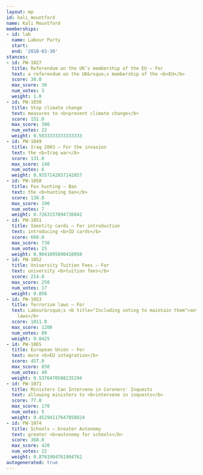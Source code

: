 ```yaml
---
layout: mp
id: kali_mountford
name: Kali Mountford
memberships:
- id: lab
  name: Labour Party
  start: 
  end: '2010-03-30'
stances:
- id: PW-1027
  title: Referendum on the UK's membership of the EU — For
  text: a referendum on the UK&rsquo;s membership of the <b>EU</b>
  score: 30.0
  max_score: 30
  num_votes: 3
  weight: 1.0
- id: PW-1030
  title: Stop climate change
  text: measures to <b>prevent climate change</b>
  score: 151.0
  max_score: 300
  num_votes: 22
  weight: 0.5033333333333333
- id: PW-1049
  title: Iraq 2003 — For the invasion
  text: the <b>Iraq war</b>
  score: 131.0
  max_score: 140
  num_votes: 6
  weight: 0.9357142857142857
- id: PW-1050
  title: Fox hunting — Ban
  text: the <b>hunting ban</b>
  score: 138.0
  max_score: 190
  num_votes: 7
  weight: 0.7263157894736842
- id: PW-1051
  title: Identity cards — For introduction
  text: introducing <b>ID cards</b>
  score: 660.0
  max_score: 730
  num_votes: 25
  weight: 0.9041095890410958
- id: PW-1052
  title: University Tuition Fees — For
  text: university <b>tuition fees</b>
  score: 214.0
  max_score: 250
  num_votes: 17
  weight: 0.856
- id: PW-1053
  title: Terrorism laws — For
  text: Labour&rsquo;s <b title="Including voting to maintain them">anti-terrorism
    laws</b>
  score: 1011.0
  max_score: 1200
  num_votes: 80
  weight: 0.8425
- id: PW-1065
  title: European Union — For
  text: more <b>EU integration</b>
  score: 457.0
  max_score: 850
  num_votes: 49
  weight: 0.5376470588235294
- id: PW-1071
  title: Ministers Can Intervene in Coroners' Inquests
  text: allowing ministers to <b>intervene in inquests</b>
  score: 77.0
  max_score: 170
  num_votes: 5
  weight: 0.45294117647058824
- id: PW-1074
  title: Schools — Greater Autonomy
  text: greater <b>autonomy for schools</b>
  score: 368.0
  max_score: 420
  num_votes: 22
  weight: 0.8761904761904762
autogenerated: true
---
```

